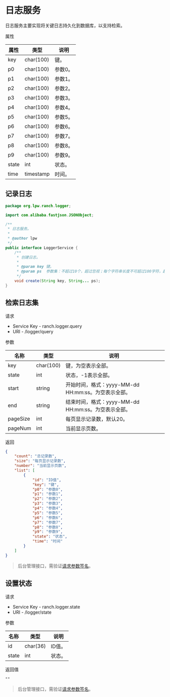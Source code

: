 # 日志服务

日志服务主要实现将关键日志持久化到数据库，以支持检索。

属性

|属性|类型|说明|
|---|---|---|
|key|char(100)|键。|
|p0|char(100)|参数0。|
|p1|char(100)|参数1。|
|p2|char(100)|参数2。|
|p3|char(100)|参数3。|
|p4|char(100)|参数4。|
|p5|char(100)|参数5。|
|p6|char(100)|参数6。|
|p7|char(100)|参数7。|
|p8|char(100)|参数8。|
|p9|char(100)|参数9。|
|state|int|状态。|
|time|timestamp|时间。|

## 记录日志

```java
package org.lpw.ranch.logger;

import com.alibaba.fastjson.JSONObject;

/**
 * 日志服务。
 *
 * @author lpw
 */
public interface LoggerService {
    /**
     * 创建日志。
     *
     * @param key 键。
     * @param ps  参数集：不超过10个，超过忽视；每个字符串长度不可超过100字符，超过截断。
     */
    void create(String key, String... ps);
}
```

## 检索日志集

请求
- Service Key - ranch.logger.query
- URI - /logger/query

参数

|名称|类型|说明|
|---|---|---|
|key|char(100)|键，为空表示全部。|
|state|int|状态，-1表示全部。|
|start|string|开始时间，格式：yyyy-MM-dd HH:mm:ss。为空表示全部。|
|end|string|结束时间，格式：yyyy-MM-dd HH:mm:ss。为空表示全部。|
|pageSize|int|每页显示记录数，默认20。|
|pageNum|int|当前显示页数。|

返回

```json
{
    "count": "总记录数",
    "size": "每页显示记录数",
    "number": "当前显示页数",
    "list": [
        {
            "id": "ID值",
            "key": "键",
            "p0": "参数0",
            "p1": "参数1",
            "p2": "参数2",
            "p3": "参数3",
            "p4": "参数4",
            "p5": "参数5",
            "p6": "参数6",
            "p7": "参数7",
            "p8": "参数8",
            "p9": "参数9",
            "state": "状态",
            "time": "时间"
        }
    ]
}
```

> 后台管理接口，需验证[请求参数签名](https://github.com/heisedebaise/tephra/blob/master/tephra-ctrl/doc/sign.md)。

## 设置状态

请求
- Service Key - ranch.logger.state
- URI - /logger/state

参数

|名称|类型|说明|
|---|---|---|
|id|char(36)|ID值。|
|state|int|状态。|

返回值
```
""
```

> 后台管理接口，需验证[请求参数签名](https://github.com/heisedebaise/tephra/blob/master/tephra-ctrl/doc/sign.md)。
